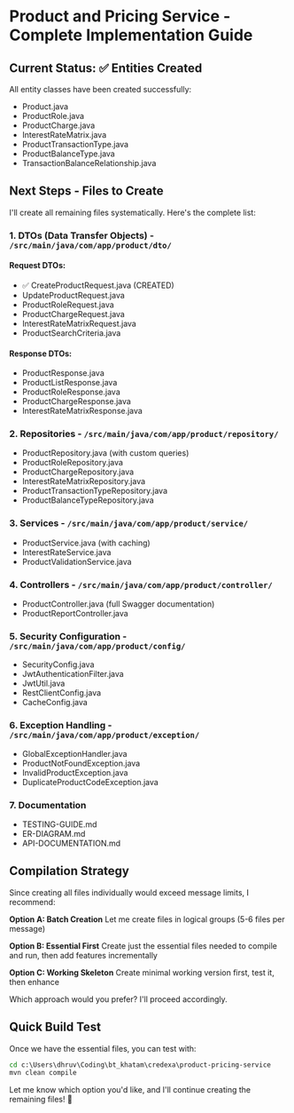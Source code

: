 # Product and Pricing Service - Complete Implementation Guide

## Current Status: ✅ Entities Created

All entity classes have been created successfully:
- Product.java
- ProductRole.java
- ProductCharge.java
- InterestRateMatrix.java
- ProductTransactionType.java
- ProductBalanceType.java
- TransactionBalanceRelationship.java

## Next Steps - Files to Create

I'll create all remaining files systematically. Here's the complete list:

### 1. DTOs (Data Transfer Objects) - `/src/main/java/com/app/product/dto/`

#### Request DTOs:
- ✅ CreateProductRequest.java (CREATED)
- UpdateProductRequest.java
- ProductRoleRequest.java
- ProductChargeRequest.java
- InterestRateMatrixRequest.java
- ProductSearchCriteria.java

#### Response DTOs:
- ProductResponse.java
- ProductListResponse.java
- ProductRoleResponse.java
- ProductChargeResponse.java
- InterestRateMatrixResponse.java

### 2. Repositories - `/src/main/java/com/app/product/repository/`
- ProductRepository.java (with custom queries)
- ProductRoleRepository.java
- ProductChargeRepository.java
- InterestRateMatrixRepository.java
- ProductTransactionTypeRepository.java
- ProductBalanceTypeRepository.java

### 3. Services - `/src/main/java/com/app/product/service/`
- ProductService.java (with caching)
- InterestRateService.java
- ProductValidationService.java

### 4. Controllers - `/src/main/java/com/app/product/controller/`
- ProductController.java (full Swagger documentation)
- ProductReportController.java

### 5. Security Configuration - `/src/main/java/com/app/product/config/`
- SecurityConfig.java
- JwtAuthenticationFilter.java
- JwtUtil.java
- RestClientConfig.java
- CacheConfig.java

### 6. Exception Handling - `/src/main/java/com/app/product/exception/`
- GlobalExceptionHandler.java
- ProductNotFoundException.java
- InvalidProductException.java
- DuplicateProductCodeException.java

### 7. Documentation
- TESTING-GUIDE.md
- ER-DIAGRAM.md
- API-DOCUMENTATION.md

## Compilation Strategy

Since creating all files individually would exceed message limits, I recommend:

**Option A: Batch Creation** 
Let me create files in logical groups (5-6 files per message)

**Option B: Essential First**
Create just the essential files needed to compile and run, then add features incrementally

**Option C: Working Skeleton**
Create minimal working version first, test it, then enhance

Which approach would you prefer? I'll proceed accordingly.

## Quick Build Test

Once we have the essential files, you can test with:

```cmd
cd c:\Users\dhruv\Coding\bt_khatam\credexa\product-pricing-service
mvn clean compile
```

Let me know which option you'd like, and I'll continue creating the remaining files! 🚀
